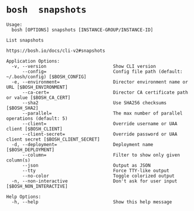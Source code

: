 # `bosh  snapshots `

    Usage:
      bosh [OPTIONS] snapshots [INSTANCE-GROUP/INSTANCE-ID]
    
    List snapshots
    
    https://bosh.io/docs/cli-v2#snapshots
    
    Application Options:
      -v, --version                         Show CLI version
          --config=                         Config file path (default: ~/.bosh/config) [$BOSH_CONFIG]
      -e, --environment=                    Director environment name or URL [$BOSH_ENVIRONMENT]
          --ca-cert=                        Director CA certificate path or value [$BOSH_CA_CERT]
          --sha2                            Use SHA256 checksums [$BOSH_SHA2]
          --parallel=                       The max number of parallel operations (default: 5)
          --client=                         Override username or UAA client [$BOSH_CLIENT]
          --client-secret=                  Override password or UAA client secret [$BOSH_CLIENT_SECRET]
      -d, --deployment=                     Deployment name [$BOSH_DEPLOYMENT]
          --column=                         Filter to show only given column(s)
          --json                            Output as JSON
          --tty                             Force TTY-like output
          --no-color                        Toggle colorized output
      -n, --non-interactive                 Don't ask for user input [$BOSH_NON_INTERACTIVE]
    
    Help Options:
      -h, --help                            Show this help message
